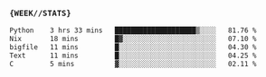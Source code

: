 ### `{WEEK//STATS}` 
<!--START_SECTION:waka-->

```txt
Python    3 hrs 33 mins   ████████████████████▒░░░░   81.76 %
Nix       18 mins         █▓░░░░░░░░░░░░░░░░░░░░░░░   07.10 %
bigfile   11 mins         █░░░░░░░░░░░░░░░░░░░░░░░░   04.30 %
Text      11 mins         █░░░░░░░░░░░░░░░░░░░░░░░░   04.25 %
C         5 mins          ▓░░░░░░░░░░░░░░░░░░░░░░░░   02.11 %
```

<!--END_SECTION:waka-->
